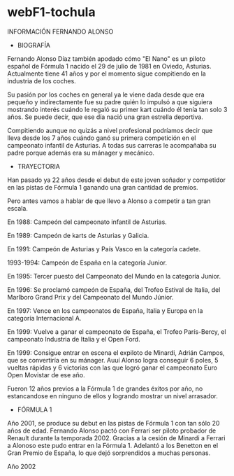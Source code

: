 # webF1-tochula

INFORMACIÓN FERNANDO ALONSO

- BIOGRAFÍA

Fernando Alonso Díaz también apodado cómo "El Nano" es un piloto español de Fórmula 1 nacido el  29 de julio de 1981 en Oviedo, Asturias. Actualmente tiene 41 años
y por el momento sigue compitiendo en la industria de los coches.

Su pasión por los coches en general ya le viene dada desde que era pequeño y indirectamente fue su padre quién lo impulsó a que siguiera mostrando interés
cuándo le regaló su primer kart cuándo él tenía tan solo 3 años. Se puede decir, que ese día nació una gran estrella deportiva.

Compitiendo aunque no quizás a nivel profesional podríamos decir que lleva desde los 7 años cuándo ganó su primera competición en el campeonato infantil de Asturias.
A todas sus carreras le acompañaba su padre porque además era su mánager y mecánico.

- TRAYECTORIA

Han pasado ya 22 años desde el debut de este joven soñador y competidor en las pistas de Fórmula 1 ganando una gran cantidad de premios.

Pero antes vamos a hablar de que llevo a Alonso a competir a tan gran escala.

En 1988: Campeón del campeonato infantil de Asturias.

En 1989: Campeón de karts de Asturias y Galicia.

En 1991: Campeón de Asturias y País Vasco en la categoría cadete.

1993-1994: Campeón de España en la categoría Junior.

En 1995: Tercer puesto del Campeonato del Mundo en la categoría Junior.

En 1996: Se proclamó campeón de España, del Trofeo Estival de Italia, del Marlboro Grand Prix y del Campeonato del Mundo Júnior.

En 1997: Vence en los campeonatos de España, Italia y Europa en la categoría Internacional A.

En 1999: Vuelve a ganar el campeonato de España, el Trofeo París-Bercy, el campeonato Industria de Italia y el Open Ford.

En 1999: Consigue entrar en escena el expiloto de Minardi, Adrián Campos, que se convertiría en su mánager. Auuí Alonso logra conseguir 6 poles, 5 vueltas rápidas y 6 victorias con las que logró ganar el campeonato Euro Open Movistar de ese año.

Fueron 12 años previos a la Fórmula 1 de grandes éxitos por año, no estancandose en ninguno de ellos y logrando mostrar un nivel arrasador.

- FÓRMULA 1

Año 2001, se produce su debut en las pistas de Fórmula 1 con tan sólo 20 años de edad. Fernando Alonso pactó con Ferrari ser piloto probador de Renault durante la temporada 2002.
Gracias a la cesión de Minardi a Ferrari a Alonoso este pudo entrar en la Fórmula 1. Adelantó a los Benetton en el Gran Premio de España, lo que dejó sorprendidos a muchas personas.

Año 2002
